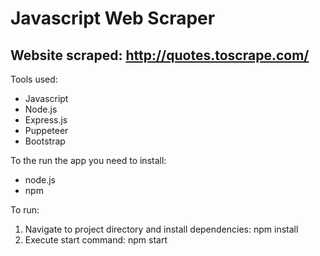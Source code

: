 # Javascript Web Scraper
## Website scraped: http://quotes.toscrape.com/

Tools used:
- Javascript
- Node.js
- Express.js
- Puppeteer
- Bootstrap

To the run the app you need to install:
- node.js
- npm

To run:
1. Navigate to project directory and install dependencies:
npm install
2. Execute start command:
npm start
